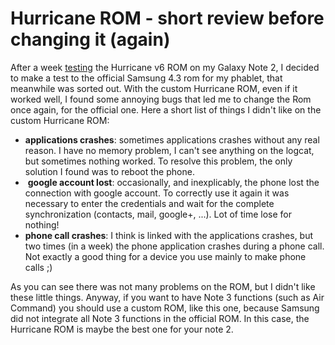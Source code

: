 # Hurricane ROM - short review before changing it (again)

After a week <a href="http://blog.mornati.net/2013/12/11/hurricane-rom-for-galaxy-note-2-make-it-like-the-note-3/">testing</a> the Hurricane v6 ROM on my Galaxy Note 2, I decided to make a test to the official Samsung 4.3 rom for my phablet, that meanwhile was sorted out.
With the custom Hurricane ROM, even if it worked well, I found some annoying bugs that led me to change the Rom once again, for the official one. Here a short list of things I didn't like on the custom Hurricane ROM:
<ul>
	<li><strong>applications crashes</strong>: sometimes applications crashes without any real reason. I have no memory problem, I can't see anything on the logcat, but sometimes nothing worked. To resolve this problem, the only solution I found was to reboot the phone.</li>
	<li> <strong>google account lost</strong>: occasionally, and inexplicably, the phone lost the connection with google account. To correctly use it again it was necessary to enter the credentials and wait for the complete synchronization (contacts, mail, google+, ...). Lot of time lose for nothing!</li>
	<li><strong>phone call crashes</strong>: I think is linked with the applications crashes, but two times (in a week) the phone application crashes during a phone call. Not exactly a good thing for a device you use mainly to make phone calls ;)</li>
</ul>
As you can see there was not many problems on the ROM, but I didn't like these little things. Anyway, if you want to have Note 3 functions (such as Air Command) you should use a custom ROM, like this one, because Samsung did not integrate all Note 3 functions in the official ROM. In this case, the Hurricane ROM is maybe the best one for your note 2.